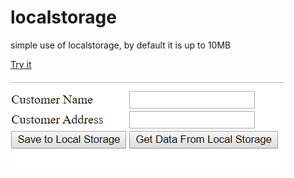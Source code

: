 # localstorage
simple use of localstorage, by default it is up to 10MB  
  
[Try it](https://trickshot2012.github.io/localstorage/l.htm)  

[![Image Screenshot](local.PNG)](https://trickshot2012.github.io/localstorage/l.htm)  
  
